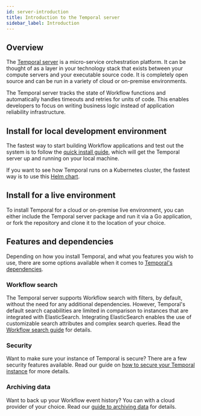 ```yaml
---
id: server-introduction
title: Introduction to the Temporal server
sidebar_label: Introduction
---
```


## Overview

The [Temporal server](https://github.com/temporalio/temporal) is a micro-service orchestration platform. It can be thought of as a layer in your technology stack that exists between your compute servers and your executable source code. It is completely open source and can be run in a variety of cloud or on-premise environments.

The Temporal server tracks the state of Workflow functions and automatically handles timeouts and retries for units of code. This enables developers to focus on writing business logic instead of application reliability infrastructure.

## Install for local development environment

The fastest way to start building Workflow applications and test out the system is to follow the [quick install guide](/docs/server-quick-install), which will get the Temporal server up and running on your local machine.

If you want to see how Temporal runs on a Kubernetes cluster, the fastest way is to use this [Helm chart](https://github.com/temporalio/helm-charts).

## Install for a live environment

To install Temporal for a cloud or on-premise live environment, you can either include the Temporal server package and run it via a Go application, or fork the repository and clone it to the location of your choice.

## Features and dependencies

Depending on how you install Temporal, and what you features you wish to use, there are some options available when it comes to [Temporal's dependencies](server-versions-and-dependencies).

### Workflow search

The Temporal server supports Workflow search with filters, by default, without the need for any additional dependencies. However, Temporal's default search capabilities are limited in comparison to instances that are integrated with ElasticSearch. Integrating ElasticSearch enables the use of customizable search attributes and complex search queries. Read the [Workflow search guide](/docs/server-workflow-search) for details.

### Security

Want to make sure your instance of Temporal is secure? There are a few security features available. Read our guide on [how to secure your Temporal instance](/docs/server-security) for more details.

### Archiving data

Want to back up your Workflow event history? You can with a cloud provider of your choice. Read our [guide to archiving data](/docs/server-archive-data) for details.
